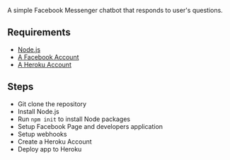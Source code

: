 A simple Facebook Messenger chatbot that responds to user's questions.

## Requirements

* [Node.js](http://nodejs.org/)
* [A Facebook Account](https://www.facebook.com/)
* [A Heroku Account](https://www.heroku.com/)

## Steps

* Git clone the repository
* Install Node.js
* Run `npm init` to install Node packages
* Setup Facebook Page and developers application
* Setup webhooks
* Create a Heroku Account
* Deploy app to Heroku
